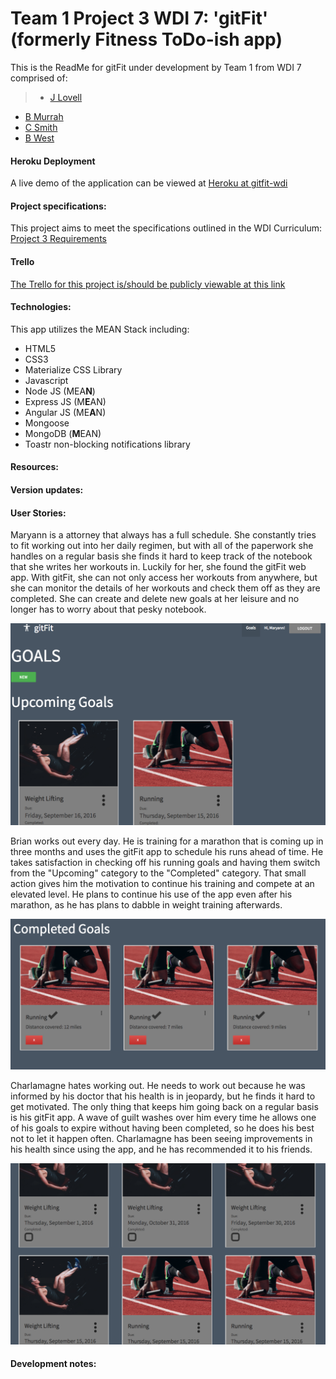 # Team 1 Project 3 WDI 7: 'gitFit' (formerly Fitness ToDo-ish app)

This is the ReadMe for gitFit under development by Team 1 from WDI 7 comprised of:

>* [J Lovell](https://github.com/joshualyle)
* [B Murrah](https://github.com/airbr)
* [C Smith](https://github.com/coredelle)
* [B West](https://github.com/benjaminwest1046)


#### Heroku Deployment

A live demo of the application can be viewed at [Heroku at gitfit-wdi](https://intense-escarpment-84969.herokuapp.com/)

#### Project specifications:

This project aims to meet the specifications outlined in the WDI Curriculum: [Project 3 Requirements](https://github.com/ATL-WDI-Curriculum/projects/blob/master/project3.md)

#### Trello

[The Trello for this project is/should be publicly viewable at this link](https://trello.com/b/6o7h6Y7U/project3-fitness-todo-ish-app)

#### Technologies:

This app utilizes the MEAN Stack including:

* HTML5
* CSS3
* Materialize CSS Library
* Javascript
* Node JS (MEA**N**)
* Express JS (M**E**AN)
* Angular JS (ME**A**N)
* Mongoose
* MongoDB (**M**EAN)
* Toastr non-blocking notifications library

#### Resources:



#### Version updates:


#### User Stories:

Maryann is a attorney that always has a full schedule. She constantly tries to fit working out into her daily regimen, but with all of the paperwork she handles on a regular basis she finds it hard to keep track of the notebook that she writes her workouts in. Luckily for her, she found the gitFit web app. With gitFit, she can not only access her workouts from anywhere, but she can monitor the details of her workouts and check them off as they are completed. She can create and delete new goals at her leisure and no longer has to worry about that pesky notebook.

![](public/pictures/screen-shot1.png)



Brian works out every day. He is training for a marathon that is coming up in three months and uses the gitFit app to schedule his runs ahead of time. He takes satisfaction in checking off his running goals and having them switch from the "Upcoming" category to the "Completed" category. That small action gives him the motivation to continue his training and compete at an elevated level. He plans to continue his use of the app even after his marathon, as he has plans to dabble in weight training afterwards.

![](public/pictures/screen-shot2.png)



Charlamagne hates working out. He needs to work out because he was informed by his doctor that his health is in jeopardy, but he finds it hard to get motivated. The only thing that keeps him going back on a regular basis is his gitFit app. A wave of guilt washes over him every time he allows one of his goals to expire without having been completed, so he does his best not to let it happen often. Charlamagne has been seeing improvements in his health since using the app, and he has recommended it to his friends.

![](public/pictures/screen-shot3.png)




#### Development notes:

